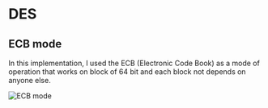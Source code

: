 # DES

## ECB mode

In this implementation, I used the ECB (Electronic Code Book) as a mode of operation that works on block of 64 bit and each block not depends on anyone else.

![ECB mode](https://it.wikipedia.org/wiki/Modalit%C3%A0_di_funzionamento_dei_cifrari_a_blocchi#/media/File:Ecb_encryption.png)
